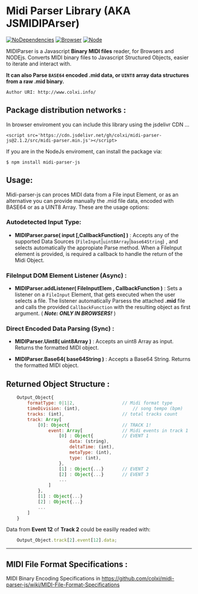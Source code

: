 
# Midi Parser Library (AKA JSMIDIPArser)
[![NoDependencies](https://img.shields.io/badge/dependencies-none-green.svg)](https://github.com/colxi/midi-parser-js)
[![Browser](https://img.shields.io/badge/browser-compatible-blue.svg)](https://github.com/colxi/midi-parser-js)
[![Node](https://img.shields.io/badge/node-compatible-brightgreen.svg)](https://www.npmjs.com/package/midi-parser-js)

MIDIParser is a Javascript **Binary MIDI files** reader, for Browsers and NODEjs. Converts MIDI binary files to Javascript Structured Objects, easier to iterate and interact with.

**It can also Parse ```BASE64``` encoded .mid data, or ```UINT8``` array data structures from a raw **.mid** binary.**

	Author URI: http://www.colxi.info/

## Package distribution networks :

In browser enviroment you can include this library using the jsdelivr CDN ...

```<script src='https://cdn.jsdelivr.net/gh/colxi/midi-parser-js@2.1.2/src/midi-parser.min.js'></script>```

If you are in the NodeJs enviroment, can install the package via:

```$ npm install midi-parser-js```



## Usage:

Midi-parser-js can proces MIDI data from a File input Element, or as an alternative you can provide manually the .mid file data, encoded with BASE64 or as a UINT8 Array. These are the usage options:



### Autodetected Input Type:
- **MIDIParser.parse( input [,CallbackFunction] )** : Accepts any of the supported Data Sources (```FileInput```|```uint8Array```|```base64String```) , and selects automatically the appropiate Parse method. When a FileInput element is provided, is required a callback to handle the return of the Midi Object.


### FileInput DOM Element Listener (Async) :

- **MIDIParser.addListener( FileInputElem , CallbackFunction )** :
Sets a listener on a ```FileInput``` Element,  that gets executed when the user selects a file. The listener automatically Parsess the attached **.mid** file and calls the provided ```CallbackFunction``` with the resulting object as first argument. ( **_Note: ONLY IN BROWSERS!_** )

### Direct Encoded Data Parsing  (Sync) :

- **MIDIParser.Uint8( uint8Array )** : Accepts an uint8 Array as input. Returns the formatted MIDI object.

- **MIDIParser.Base64( base64String )** : Accepts a  Base64 String. Returns the formatted MIDI object.


## Returned Object Structure :


```javascript
	Output_Object{
		formatType: 0|1|2, 					// Midi format type
		timeDivision: (int),					// song tempo (bpm)
		tracks: (int), 						// total tracks count
		track: Array[
			[0]: Object{					// TRACK 1!
				event: Array[				// Midi events in track 1
					[0] : Object{			// EVENT 1
						data: (string),
						deltaTime: (int),
						metaType: (int),
						type: (int),
					},
					[1] : Object{...}		// EVENT 2
					[2] : Object{...}		// EVENT 3
					...
				]
			},
			[1] : Object{...}
			[2] : Object{...}
			...
		]
	}
```
Data from **Event 12** of **Track 2** could be easilly readed with:
```javascript
	Output_Object.track[2].event[12].data;
```

---
## MIDI File Format Specifications :

MIDI Binary Encoding Specifications in https://github.com/colxi/midi-parser-js/wiki/MIDI-File-Format-Specifications

